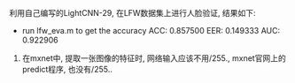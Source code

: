 利用自己编写的LightCNN-29, 在LFW数据集上进行人脸验证, 结果如下:
- run lfw_eva.m to get the accuracy
ACC: 0.857500 
EER: 0.149333 
AUC: 0.922906
1) 在mxnet中, 提取一张图像的特征时, 网络输入应该不用/255., mxnet官网上的predict程序, 也没有/255..
